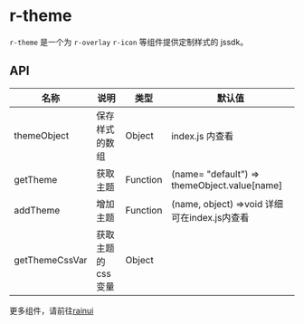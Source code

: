 # r-theme

`r-theme` 是一个为 `r-overlay` `r-icon` 等组件提供定制样式的 jssdk。

## API

| 名称           | 说明              | 类型     | 默认值                                        |
| -------------- | ----------------- | -------- | --------------------------------------------- |
| themeObject    | 保存样式的数组    | Object   | index.js 内查看                               |
| getTheme       | 获取主题          | Function | (name= "default") => themeObject.value[name]  |
| addTheme       | 增加主题          | Function | (name, object) =>void  详细可在index.js内查看 |
| getThemeCssVar | 获取主题的css变量 | Object   |                                               |



更多组件，请前往[rainui](https://ext.dcloud.net.cn/plugin?id=19701)